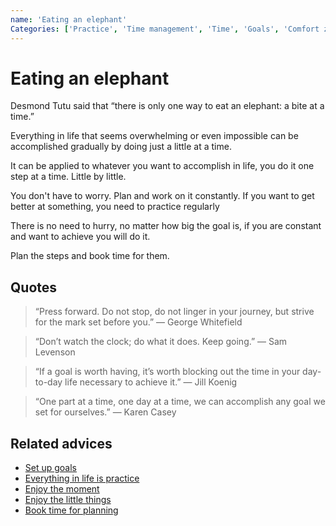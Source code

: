 ```yaml
---
name: 'Eating an elephant'
Categories: ['Practice', 'Time management', 'Time', 'Goals', 'Comfort zone', 'Change']
---
```

# Eating an elephant

Desmond Tutu said that “there is only one way to eat an elephant: a bite at a time.” 

Everything in life that seems overwhelming or even impossible can be accomplished gradually by doing just a little at a time.

It can be applied to whatever you want to accomplish in life, you do it one step at a time. Little by little.

You don't have to worry. Plan and work on it constantly. If you want to get better at something, you need to practice regularly

There is no need to hurry, no matter how big the goal is, if you are constant and want to achieve you will do it. 

Plan the steps and book time for them.

## Quotes

> “Press forward. Do not stop, do not linger in your journey, but strive for the mark set before you.” — George Whitefield

> “Don’t watch the clock; do what it does. Keep going.” — Sam Levenson

> “If a goal is worth having, it’s worth blocking out the time in your day-to-day life necessary to achieve it.” — Jill Koenig

> “One part at a time, one day at a time, we can accomplish any goal we set for ourselves.” — Karen Casey

## Related advices

- [Set up goals](Set%20up%20goals/index.md)
- [Everything in life is practice](Everything%20in%20life%20is%20practice/index.md)
- [Enjoy the moment](Enjoy%20the%20moment/index.md)
- [Enjoy the little things](Enjoy%20the%20little%20things/index.md)
- [Book time for planning](Book%20time%20for%20planning/index.md)